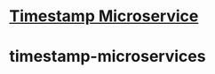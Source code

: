 
# [Timestamp Microservice](https://www.freecodecamp.org/learn/apis-and-microservices/apis-and-microservices-projects/timestamp-microservice)
# timestamp-microservices
